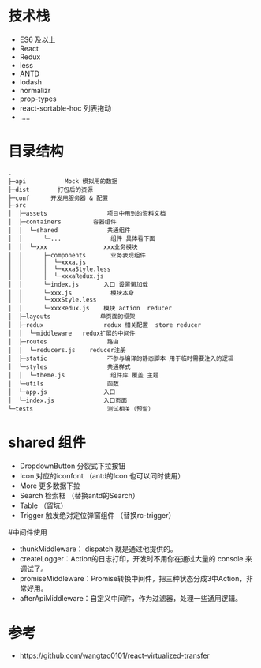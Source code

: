 # 技术栈
- ES6 及以上
- React
- Redux
- less
- ANTD
- lodash
- normalizr  
- prop-types
- react-sortable-hoc  列表拖动
- .....


# 目录结构
```
.
├─api           Mock 模拟用的数据
├─dist        打包后的资源      
├─conf      开发用服务器 & 配置
├─src           
│  ├─assets                 项目中用到的资料文档
│  ├─containers         容器组件
│  │  └─shared              共通组件
│  │      └─...              组件 具体看下面
│  │  └─xxx                xxx业务模块
│  │      ├─components       业务表现组件
│  │      │  └─xxxa.js                
│  │      │  └─xxxaStyle.less    
│  │      │  └─xxxaRedux.js
│  │      └─index.js       入口 设置懒加载             
│  │      └─xxx.js           模块本身                
│  │      └─xxxStyle.less                 
│  │      └─xxxRedux.js    模块 action  reducer
│  ├─layouts              单页面的框架
│  ├─redux                 redux 相关配置  store reducer
│  │  └─middleware   redux扩展的中间件
│  ├─routes                 路由
│  │  └─reducers.js    reducer注册
│  ├─static                 不参与编译的静态脚本 用于临时需要注入的逻辑
│  └─styles                 共通样式
│  │  └─theme.js             组件库 覆盖 主题
│  └─utils                  函数
│  └─app.js                入口
│  └─index.js              入口页面
└─tests                     测试相关（预留）
```

# shared 组件
- DropdownButton 分裂式下拉按钮 
- Icon 对应的iconfont （antd的Icon 也可以同时使用）
- More 更多数据下拉
- Search 检索框 （替换antd的Search）
- Table （留坑）
- Trigger 触发绝对定位弹窗组件 （替换rc-trigger）

#中间件使用

- thunkMiddleware： dispatch 就是通过他提供的。
- createLogger：Action的日志打印，开发时不用你在通过大量的 console 来调试了。
- promiseMiddleware：Promise转换中间件，把三种状态分成3中Action，非常好用。
- afterApiMiddleware：自定义中间件，作为过滤器，处理一些通用逻辑。


# 参考
- https://github.com/wangtao0101/react-virtualized-transfer
